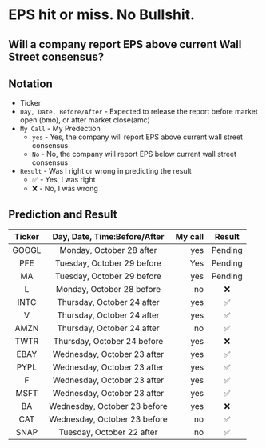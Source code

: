 # EPS hit or miss. No Bullshit.
Will a company report EPS above current Wall Street consensus?
-----------------
## Notation

* Ticker
* `Day, Date, Before/After` - Expected to release the report before market open (bmo), or after market close(amc)
* `My Call` - My Predection
  - `yes` - Yes, the company will report EPS above current wall street consensus
  - `No`  - No, the company will report EPS below current wall street consensus
* `Result` - Was I right or wrong in predicting the result
  - :white_check_mark: - Yes, I was right
  - :x: - No, I was wrong

## Prediction and Result
| Ticker | Day, Date, Time:Before/After  | My call |Result              |
|:------:|:-----------------------------:|--------:|:------------------:|
| GOOGL  | Monday, October 28 after      | yes     | Pending            |
| PFE    | Tuesday, October 29 before    | Yes     | Pending            |
| MA     | Tuesday, October 29 before    | yes     | Pending            |
| L      | Monday, October 28 before     | no      | :x:                |
| INTC   | Thursday, October 24 after    | yes     | :white_check_mark: |
| V      | Thursday, October 24 after    | yes     | :white_check_mark: |
| AMZN   | Thursday, October 24 after    | no      | :white_check_mark: |
| TWTR   | Thursday, October 24 before   | yes     | :x:                |
| EBAY   | Wednesday, October 23 after   | yes     | :white_check_mark: |
| PYPL   | Wednesday, October 23 after   | yes     | :white_check_mark: |
| F      | Wednesday, October 23 after   | yes     | :white_check_mark: |
| MSFT   | Wednesday, October 23 after   | yes     | :white_check_mark: |
| BA     | Wednesday, October 23 before  | yes     | :x:                |
| CAT    | Wednesday, October 23 before  | no      | :white_check_mark: |
| SNAP   | Tuesday, October 22 after     | no      | :white_check_mark: |

